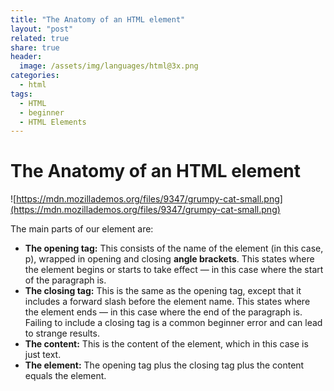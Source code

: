 ```yaml
---
title: "The Anatomy of an HTML element"
layout: "post"
related: true
share: true
header:
  image: /assets/img/languages/html@3x.png
categories:
  - html
tags:
  - HTML
  - beginner
  - HTML Elements
---
```

# The Anatomy of an HTML element

![https://mdn.mozillademos.org/files/9347/grumpy-cat-small.png](https://mdn.mozillademos.org/files/9347/grumpy-cat-small.png)

The main parts of our element are:

- **The opening tag:** This consists of the name of the element (in this case, p), wrapped in opening and closing **angle brackets**. This states where the element begins or starts to take effect — in this case where the start of the paragraph is.
- **The closing tag:** This is the same as the opening tag, except that it includes a forward slash before the element name. This states where the element ends — in this case where the end of the paragraph is. Failing to include a closing tag is a common beginner error and can lead to strange results.
- **The content:** This is the content of the element, which in this case is just text.
- **The element:** The opening tag plus the closing tag plus the content equals the element.